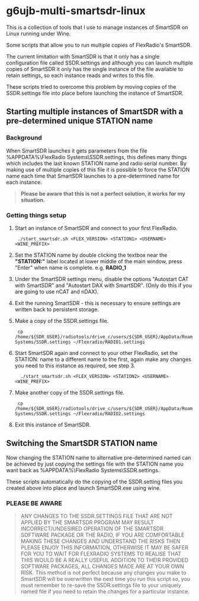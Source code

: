 # g6ujb-multi-smartsdr-linux

This is a collection of tools that I use to manage instances of SmartSDR on Linux running under Wine.

Some scripts that allow you to run multiple copies of FlexRadio's SmartSDR.

The current limitation with SmartSDR is that it only has a single configuration file called SSDR.settings and although you can
launch multiple copies of SmartSDR it only has the single instance of the file available to retain settings, so each
instance reads and writes to this file.

These scripts tried to overcome this problem by moving copies of the SSDR.settings file into place before launching the instance
of SmartSDR.

## Starting multiple instances of SmartSDR with a pre-determined unique STATION name

### Background

When SmartSDR launches it gets parameters from the file %APPDATA%\FlexRadio Systems\SSDR.settings, this defines many things which includes the last known STATION name and radio serial number. By making use of multiple copies of this file it is possible to force the STATION name each time that SmartSDR launches to a pre-determined name for each instance.

> **Please be aware that this is not a perfect solution, it works for my situation.**

### Getting things setup

1. Start an instance of SmartSDR and connect to your first FlexRadio.

        ./start_smartsdr.sh <FLEX_VERSION> <STATION1> <USERNAME> <WINE_PREFIX>

2. Set the STATION name by double clicking the textbox near the **"STATION:"** label located at lower middle of the main window, press "Enter" when name is complete. e.g. **RADIO_1**
3. Under the SmartSDR settings menu, disable the options "Autostart CAT with SmartSDR" and "Autostart DAX with SmartSDR". (Only do this if you are going to use nCAT and nDAX).
4. Exit the running SmartSDR - this is necessary to ensure settings are written back to persistent storage.
5. Make a copy of the SSDR.settings file.

        cp /home/${SDR_USER}/radiotools/drive_c/users/${SDR_USER}/AppData/Roaming/FlexRadio Systems/SSDR.settings ~/Flexradio/RADIO1.settings        

6. Start SmartSDR again and connect to your other FlexRadio, set the STATION: name to a different name to the first, again make any changes you need to this instance as required, see step 3.

         ./start_smartsdr.sh <FLEX_VERSION> <STATION2> <USERNAME> <WINE_PREFIX>         

7. Make another copy of the SSDR.settings file.

        cp /home/${SDR_USER}/radiotools/drive_c/users/${SDR_USER}/AppData/Roaming/FlexRadio Systems/SSDR.settings ~/Flexradio/RADIO2.settings

8. Exit this instance of SmartSDR.

## Switching the SmartSDR STATION name

Now changing the STATION name to alternative pre-determined named can be achieved by just copying the settings file with the STATION name you want back as %APPDATA%\FlexRadio Systems\SSDR.settings.

These scripts automatically do the copying of the SSDR.setting files you created above into place and launch SmartSDR.exe using wine.

### PLEASE BE AWARE

> ANY CHANGES TO THE SSDR.SETTINGS FILE THAT ARE NOT APPLIED BY THE SMARTSDR PROGRAM MAY RESULT INCORRECT/UNDESIRED OPERATION OF THE SMARTSDR SOFTWARE PACKAGE OR THE RADIO, IF YOU ARE COMFORTABLE MAKING THESE CHANGES AND UNDERSTAND THE RISKS THEN PLEASE ENJOY THIS INFORMATION, OTHERWISE IT MAY BE SAFER FOR YOU TO WAIT FOR FLEXRADIO SYSTEMS TO REALISE THAT THIS WOULD BE A REALLY USEFUL ADDITION TO THEIR PROVIDED SOFTWARE PACKAGES, ALL CHANGES MADE ARE AT YOUR OWN RISK.
> This method is not perfect because any changes you make to SmartSDR will be overwritten the next time you run this script so, you must remember to re-save the SSDR.settings file to your uniquely named file if you need to retain the changes for a particular instance.

